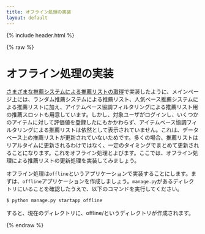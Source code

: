 ```yaml
---
title: オフライン処理の実装
layout: default
---
```


{% include header.html %}

{% raw %}

# オフライン処理の実装

[さまざまな推薦システムによる推薦リストの取得](24.md)で実装したように、メインページ上には、ランダム推薦システムによる推薦リスト、人気ベース推薦システムによる推薦リストに加え、アイテムベース協調フィルタリングによる推薦リスト用の推薦スロットも用意しています。しかし、対象ユーザがログインし、いくつかのアイテムに対して評価値を登録したにもかかわらず、アイテムベース協調フィルタリングによる推薦リストは依然として表示されていません。これは、データベース上の推薦リストが更新されていないためです。多くの場合、推薦リストはリアルタイムに更新されるわけではなく、一定のタイミングでまとめて更新されることになります。これをオフライン処理とよびます。ここでは、オフライン処理による推薦リストの更新処理を実装してみましょう。

オフライン処理は`offline`というアプリケーションで実装することにします。まずは、`offline`アプリケーションを作成しましょう。`manage.py`があるディレクトリにいることを確認したうえで、以下のコマンドを実行してください。

```bash
$ python manage.py startapp offline
```

すると、現在のディレクトリに、offline/というディレクトリが作成されます。







{% endraw %}
